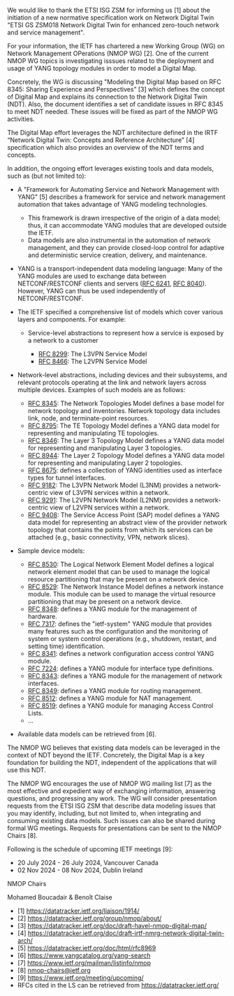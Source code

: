 We would like to thank the ETSI ISG ZSM for informing us [1] about the initiation
of a new normative specification work on Network Digital Twin "ETSI GS ZSM018 Network
Digital Twin for enhanced zero-touch network and service management".

For your information, the IETF has chartered a new Working Group (WG) on Network Management
OPerations (NMOP WG) [2]. One of the current NMOP WG topics is investigating isssues
related to the deployment and usage of YANG topology modules in order to model a Digital Map.

Concretely, the WG is discussing "Modeling the Digital Map based on RFC 8345: Sharing Experience
and Perspectives” [3] which defines the concept of Digital Map and explains its connection to the 
Network Digital Twin (NDT). Also, the document identifies a set of candidate issues in RFC 8345 to
meet NDT needed. These issues will be fixed as part of the NMOP WG activities.

The Digital Map effort leverages the NDT architecture defined in the IRTF “Network Digital Twin: Concepts and
Reference Architecture” [4] specification which also provides an overview of the NDT terms and
concepts.

In addition, the ongoing effort leverages existing tools and data models, such as (but not limited to):

* A "Framework for Automating Service and Network Management with YANG" [5] describes a framework
  for service and network management automation that takes advantage of YANG modeling technologies.

    + This framework is drawn irrespective of the origin of a data model; thus, it can accommodate YANG
  modules that are developed outside the IETF.
    + Data models are also instrumental in the automation of network management, and they can provide
    closed-loop control for adaptive and deterministic service creation, delivery, and maintenance.

* YANG is a transport-independent data modeling language: Many of the YANG modules are used to
  exchange data between NETCONF/RESTCONF clients and servers ([RFC 6241](https://datatracker.ietf.org/doc/html/rfc6241), [RFC 8040](https://datatracker.ietf.org/doc/html/rfc8040)). However, YANG can
  thus be used independently of NETCONF/RESTCONF. 

*	The IETF specified a comprehensive list of models which cover various layers and components. For example: 

 	 + Service-level abstractions to represent how a service is exposed by a network to a customer

       - [RFC 8299](https://datatracker.ietf.org/doc/html/rfc8299): The L3VPN Service Model
       - [RFC 8466](https://datatracker.ietf.org/doc/html/rfc8466): The L2VPN Service Model
         
   + Network-level abstractions, including devices and their subsystems, and relevant protocols operating at the link and network
     layers across multiple devices. Examples of such models are as follows:
     
       - [RFC 8345](https://datatracker.ietf.org/doc/html/rfc8345): The Network Topologies Model defines a base model for network topology
         and inventories. Network topology data includes link, node, and terminate-point resources.
       - [RFC 8795](https://datatracker.ietf.org/doc/html/rfc8795): The TE Topology Model defines a YANG data model for representing and manipulating TE topologies.
       - [RFC 8346](https://datatracker.ietf.org/doc/html/rfc8346): The Layer 3 Topology Model defines a YANG data model for representing and manipulating Layer 3 topologies.
       - [RFC 8944](https://datatracker.ietf.org/doc/html/rfc8944): The Layer 2 Topology Model defines a YANG data model for representing and manipulating Layer 2 topologies.
       - [RFC 8675](https://datatracker.ietf.org/doc/html/rfc8675): defines a collection of YANG identities used as interface types for tunnel interfaces.
       - [RFC 9182](https://datatracker.ietf.org/doc/html/rfc9182): The L3VPN Network Model (L3NM) provides a network-centric view of L3VPN services within a network.
       - [RFC 9291](https://datatracker.ietf.org/doc/html/rfc9291): The L2VPN Network Model (L2NM) provides a network-centric view of L2VPN services within a network.
       - [RFC 9408](https://datatracker.ietf.org/doc/html/rfc9408): The Service Access Point (SAP) model defines a YANG data model for representing an abstract view
         of the provider network topology that contains the points from which its services can be attached
         (e.g., basic connectivity, VPN, network slices).

   + Sample device models:
     
      - [RFC 8530](https://datatracker.ietf.org/doc/html/rfc8530): The Logical Network Element Model defines a logical network element model that
        can be used to manage the logical resource partitioning that may be present on a network
        device.
      - [RFC 8529](https://datatracker.ietf.org/doc/html/rfc8529): The Network Instance Model defines a network instance module. This module can
        be used to manage the virtual resource partitioning that may be present on a network device.
      - [RFC 8348](https://datatracker.ietf.org/doc/html/rfc8348): defines a YANG module for the management of hardware.
      - [RFC 7317](https://datatracker.ietf.org/doc/html/rfc7317): defines the "ietf-system" YANG module that provides many features such as
        the configuration and the monitoring of system or system control operations
        (e.g., shutdown, restart, and setting time) identification.
      - [RFC 8341](https://datatracker.ietf.org/doc/html/rfc8341): defines a network configuration access control YANG module.
      - [RFC 7224](https://datatracker.ietf.org/doc/html/rfc7224): defines a YANG module for interface type definitions.
      - [RFC 8343](https://datatracker.ietf.org/doc/html/rfc8343): defines a YANG module for the management of network interfaces.
      - [RFC 8349](https://datatracker.ietf.org/doc/html/rfc8349): defines a YANG module for routing management.
      - [RFC 8512](https://datatracker.ietf.org/doc/html/rfc8512): defines a YANG module for NAT management.
      - [RFC 8519](https://datatracker.ietf.org/doc/html/rfc8519): defines a YANG module for managing Access Control Lists.
      - …
        
  * Available data models can be retrieved from [6].

The NMOP WG believes that existing data models can be leveraged in the context of NDT beyond the IETF.
Concretely, the Digital Map is a key foundation for building the NDT, independent of the applications
that will use this NDT.

The NMOP WG encourages the use of NMOP WG mailing list [7] as the most effective and expedient
way of exchanging information, answering questions, and progressing any work. The WG will consider
presentation requests from the ETSI ISG ZSM that describe data modeling issues that you may identify,
including, but not limited to, when integrating and consuming existing data models. Such issues
can also be shared during formal WG meetings. Requests for presentations can be sent to the NMOP Chairs [8].

Following is the schedule of upcoming IETF meetings [9]:

* 20 July 2024 - 26 July 2024, Vancouver Canada
* 02 Nov 2024 - 08 Nov 2024, Dublin Ireland

NMOP Chairs

Mohamed Boucadair & Benoît Claise


* [1] https://datatracker.ietf.org/liaison/1914/ 
* [2] https://datatracker.ietf.org/group/nmop/about/
* [3] https://datatracker.ietf.org/doc/draft-havel-nmop-digital-map/
* [4] https://datatracker.ietf.org/doc/draft-irtf-nmrg-network-digital-twin-arch/
* [5] https://datatracker.ietf.org/doc/html/rfc8969
* [6] https://www.yangcatalog.org/yang-search
* [7] https://www.ietf.org/mailman/listinfo/nmop
* [8] nmop-chairs@ietf.org
* [9] https://www.ietf.org/meeting/upcoming/
* RFCs cited in the LS can be retrieved from https://datatracker.ietf.org/
